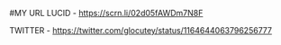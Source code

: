 #MY URL
LUCID - https://scrn.li/02d05fAWDm7N8F

TWITTER - https://twitter.com/glocutey/status/1164644063796256777